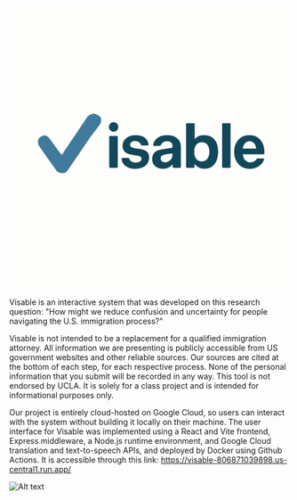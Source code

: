 ![Alt text](logo.png)

Visable is an interactive system that was developed on this research question: "How might we reduce confusion and uncertainty for people navigating the U.S. immigration process?"

Visable is not intended to be a replacement for a qualified immigration attorney. All information we are presenting is publicly accessible from US government websites and other reliable sources. Our sources are cited at the bottom of each step, for each respective process. None of the personal information that you submit will be recorded in any way. This tool is not endorsed by UCLA. It is solely for a class project and is intended for informational purposes only.

Our project is entirely cloud-hosted on Google Cloud, so users can interact with the system without building it locally on their machine. The user interface for Visable was implemented using a React and Vite frontend, Express middleware, a Node.js runtime environment, and Google Cloud translation and text-to-speech APIs, and deployed by Docker using Github Actions. It is accessible through this link: https://visable-806871039898.us-central1.run.app/


![Alt text](poster.png)